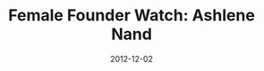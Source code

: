 ---
layout: post
title:  "Female Founder Watch: Ashlene Nand"
date:   2012-12-02
image: placeholder.png
categories: "female founders"
---